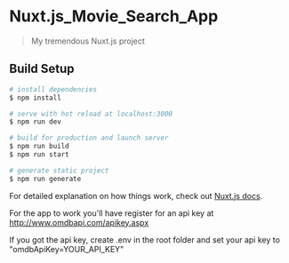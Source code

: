 # Nuxt.js_Movie_Search_App

> My tremendous Nuxt.js project

## Build Setup

```bash
# install dependencies
$ npm install

# serve with hot reload at localhost:3000
$ npm run dev

# build for production and launch server
$ npm run build
$ npm run start

# generate static project
$ npm run generate
```

For detailed explanation on how things work, check out [Nuxt.js docs](https://nuxtjs.org).

For the app to work you'll have register for an api key at http://www.omdbapi.com/apikey.aspx

If you got the api key, create .env in the root folder and set your api key to "omdbApiKey=YOUR_API_KEY"
